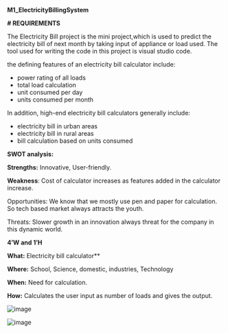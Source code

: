 
  **M1_ElectricityBillingSystem**

**# REQUIREMENTS**

 The Electricity Bill project is the mini project,which is used to predict the electricity bill of next month by taking input of appliance or load used. The tool used for writing the code in this project is visual studio code.

 the defining features of an electricity bill calculator include:

- power rating of all loads
- total load calculation
- unit consumed per day
- units consumed per month

In addition, high-end electricity bill calculators generally include:

- electricity bill in urban areas
- electricity bill in rural areas
- bill calculation based on units consumed

**SWOT analysis:**

**Strengths:** Innovative, User-friendly.

**Weakness**: Cost of calculator increases as features added in the calculator increase.

Opportunities: We know that we mostly use pen and paper for calculation. So tech based market always attracts the youth.

Threats: Slower growth in an innovation always threat for the company in this dynamic world.

**4’W and 1’H**

**What:**  Electricity bill calculator**     

**Where:** School, Science, domestic, industries, Technology

**When:** Need for calculation.

**How:** Calculates the user input as number of loads and gives the output.

![image](https://user-images.githubusercontent.com/99086668/153717131-a3043da6-38b7-46df-9f5d-860ea56547c9.png)

![image](https://user-images.githubusercontent.com/99086668/153717150-5898ecfa-8d1b-463e-8e21-b14515cf0eb2.png)


